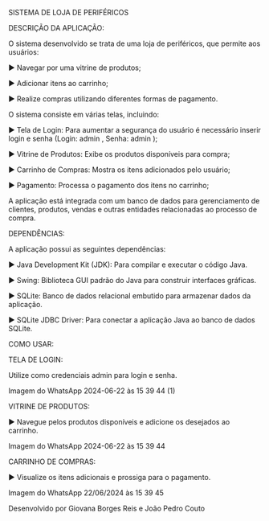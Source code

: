 SISTEMA DE LOJA DE PERIFÉRICOS


DESCRIÇÃO DA APLICAÇÃO:

O sistema desenvolvido se trata de uma loja de periféricos, que permite aos usuários:

► Navegar por uma vitrine de produtos;

► Adicionar itens ao carrinho;

► Realize compras utilizando diferentes formas de pagamento.

O sistema consiste em várias telas, incluindo:

► Tela de Login: Para aumentar a segurança do usuário é necessário inserir login e senha (Login: admin , Senha: admin );

► Vitrine de Produtos: Exibe os produtos disponíveis para compra;

► Carrinho de Compras: Mostra os itens adicionados pelo usuário;

► Pagamento: Processa o pagamento dos itens no carrinho;

A aplicação está integrada com um banco de dados para gerenciamento de clientes, produtos, vendas e outras entidades relacionadas ao processo de compra.

DEPENDÊNCIAS:

A aplicação possui as seguintes dependências:

► Java Development Kit (JDK): Para compilar e executar o código Java.

► Swing: Biblioteca GUI padrão do Java para construir interfaces gráficas.

► SQLite: Banco de dados relacional embutido para armazenar dados da aplicação.

► SQLite JDBC Driver: Para conectar a aplicação Java ao banco de dados SQLite.

COMO USAR:

TELA DE LOGIN:

Utilize como credenciais admin para login e senha.

Imagem do WhatsApp 2024-06-22 às 15 39 44 (1)

VITRINE DE PRODUTOS:

► Navegue pelos produtos disponíveis e adicione os desejados ao carrinho.

Imagem do WhatsApp 2024-06-22 às 15 39 44

CARRINHO DE COMPRAS:

► Visualize os itens adicionais e prossiga para o pagamento.

Imagem do WhatsApp 22/06/2024 às 15 39 45

Desenvolvido por Giovana Borges Reis e João Pedro Couto
